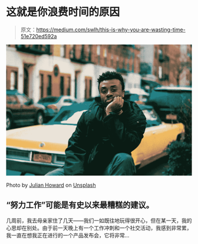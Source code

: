 # 这就是你浪费时间的原因

> 原文：<https://medium.com/swlh/this-is-why-you-are-wasting-time-51e720ed592a>

![](img/ae51507f1a09fa3c471b894af9897d30.png)

Photo by [Julian Howard](https://unsplash.com/photos/CSNK8BXrhZk?utm_source=unsplash&utm_medium=referral&utm_content=creditCopyText) on [Unsplash](https://unsplash.com/search/photos/bored?utm_source=unsplash&utm_medium=referral&utm_content=creditCopyText)

## “努力工作”可能是有史以来最糟糕的建议。

几周前，我去母亲家住了几天——我们一如既往地玩得很开心，但在某一天，我的心思却在别处。由于前一天晚上有一个工作冲刺和一个社交活动，我感到非常累，我一直在想我正在进行的一个产品发布会，它将非常…